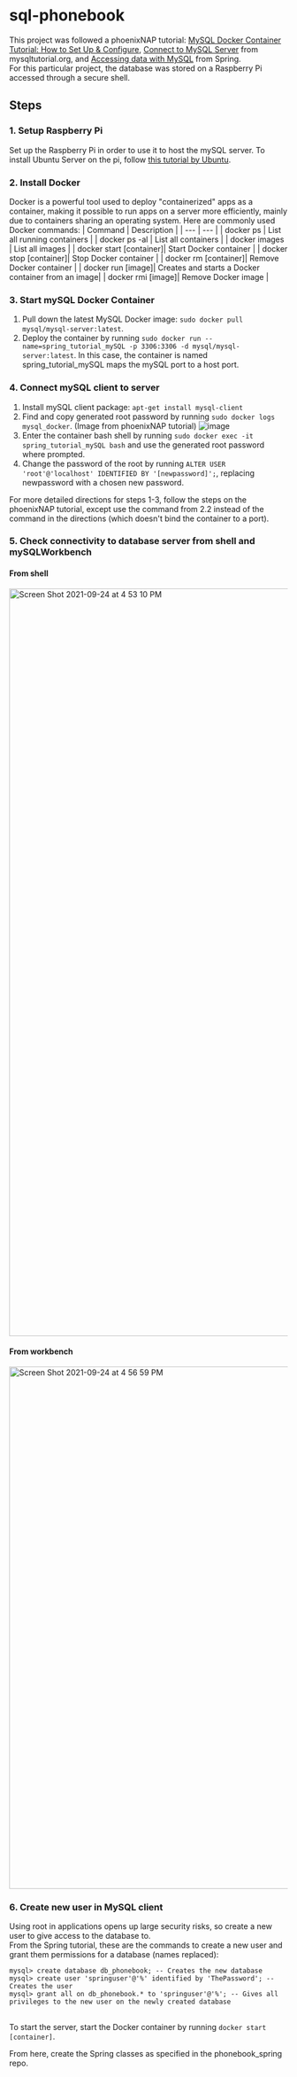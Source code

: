 # sql-phonebook

This project was followed a phoenixNAP tutorial: [MySQL Docker Container Tutorial: How to Set Up & Configure](https://phoenixnap.com/kb/mysql-docker-container), [Connect to MySQL Server](mysqltutorial) from mysqltutorial.org, and [Accessing data with MySQL](https://spring.io/guides/gs/accessing-data-mysql/) from Spring.\
For this particular project, the database was stored on a Raspberry Pi accessed through a secure shell. 

## Steps
### 1. Setup Raspberry Pi
Set up the Raspberry Pi in order to use it to host the mySQL server. To install Ubuntu Server on the pi, follow [this tutorial by Ubuntu](https://ubuntu.com/tutorials/how-to-install-ubuntu-on-your-raspberry-pi#1-overview).

### 2.  Install Docker

Docker is a powerful tool used to deploy "containerized" apps as a container, making it possible to run apps on a server more efficiently, mainly due to containers sharing an operating system.
Here are commonly used Docker commands:
| Command | Description |
| --- | --- |
| docker ps | List all running containers |
| docker ps -al | List all containers |
| docker images | List all images |
| docker start [container]| Start Docker container |
| docker stop [container]| Stop Docker container |
| docker rm [container]| Remove Docker container |
| docker run [image]| Creates and starts a Docker container from an image|
| docker rmi [image]| Remove Docker image |

### 3. Start mySQL Docker Container
  1. Pull down the latest MySQL Docker image: `sudo docker pull mysql/mysql-server:latest`.
  2. Deploy the container by running `sudo docker run --name=spring_tutorial_mySQL -p 3306:3306 -d mysql/mysql-server:latest`. In this case, the container is named spring_tutorial_mySQL maps the mySQL port to a host port. 

### 4. Connect mySQL client to server
  1. Install mySQL client package: `apt-get install mysql-client`
  2. Find and copy generated root password by running `sudo docker logs mysql_docker`. (Image from phoenixNAP tutorial) 
  ![image](https://user-images.githubusercontent.com/41180186/133352211-9988bd79-dea1-4e5b-b8c1-0a1e10c36984.png)
  3. Enter the container bash shell by running `sudo docker exec -it spring_tutorial_mySQL bash` and use the generated root password where prompted.
  4. Change the password of the root by running `ALTER USER 'root'@'localhost' IDENTIFIED BY '[newpassword]';`, replacing newpassword with a chosen new password.

For more detailed directions for steps 1-3, follow the steps on the phoenixNAP tutorial, except use the command from 2.2 instead of the command in the directions
(which doesn't bind the container to a port). 

### 5. Check connectivity to database server from shell and mySQLWorkbench

#### From shell
<img width="1350" alt="Screen Shot 2021-09-24 at 4 53 10 PM" src="https://user-images.githubusercontent.com/41180186/134750301-583cad4a-ff2c-4466-8acd-8f96f003b803.png">

#### From workbench

<img width="943" alt="Screen Shot 2021-09-24 at 4 56 59 PM" src="https://user-images.githubusercontent.com/41180186/134750455-40ca26bc-6704-4598-9bf1-423fbb0adbf8.png">


### 6. Create new user in MySQL client

Using root in applications opens up large security risks, so create a new user to give access to the database to.\
From the Spring tutorial, these are the commands to create a new user and grant them permissions for a database (names replaced):

```
mysql> create database db_phonebook; -- Creates the new database
mysql> create user 'springuser'@'%' identified by 'ThePassword'; -- Creates the user
mysql> grant all on db_phonebook.* to 'springuser'@'%'; -- Gives all privileges to the new user on the newly created database
```

##

To start the server, start the Docker container by running `docker start [container]`.

From here, create the Spring classes as specified in the phonebook_spring repo. 
